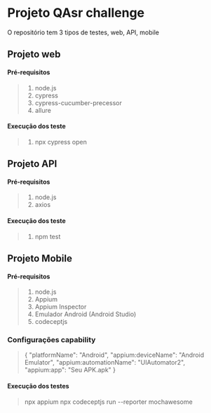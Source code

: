 
# Projeto QAsr challenge

 O repositório tem 3 tipos de testes, web, API, mobile

## Projeto web
#### Pré-requisitos
> 1. node.js
> 2. cypress
> 3. cypress-cucumber-precessor
> 4. allure

#### Execução dos teste
> 1. npx cypress open


## Projeto API
#### Pré-requisitos
> 1. node.js
> 2. axios


#### Execução dos teste
> 1. npm test


## Projeto Mobile
#### Pré-requisitos
> 1. node.js
> 2. Appium
> 3. Appium Inspector
> 4. Emulador Android (Android Studio)
> 5. codeceptjs


### Configurações capability
> {
  "platformName": "Android",
  "appium:deviceName": "Android Emulator",
  "appium:automationName": "UIAutomator2",
  "appium:app": "Seu APK.apk"
}

#### Execução dos testes
> npx appium
> npx codeceptjs run --reporter mochawesome

